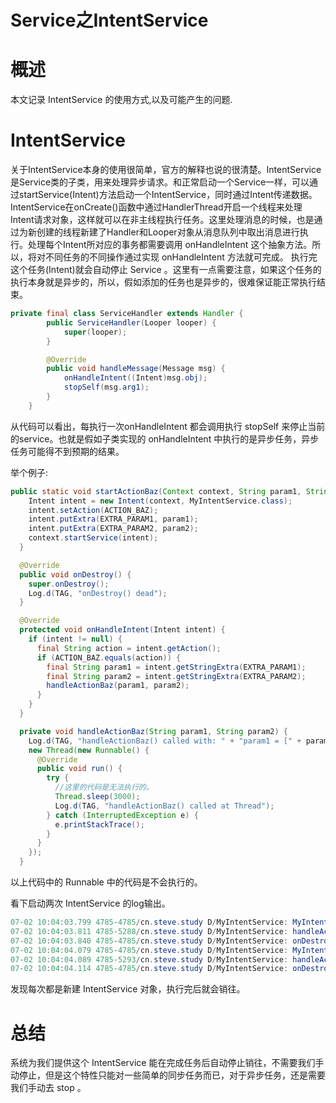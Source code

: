 # Service之IntentService

# 概述
本文记录 IntentService 的使用方式,以及可能产生的问题.

<!-- more -->

# IntentService

关于IntentService本身的使用很简单，官方的解释也说的很清楚。IntentService是Service类的子类，用来处理异步请求。和正常启动一个Service一样，可以通过startService(Intent)方法启动一个IntentService，同时通过Intent传递数据。IntentService在onCreate()函数中通过HandlerThread开启一个线程来处理Intent请求对象，这样就可以在非主线程执行任务。这里处理消息的时候，也是通过为新创建的线程新建了Handler和Looper对象从消息队列中取出消息进行执行。处理每个Intent所对应的事务都需要调用 onHandleIntent 这个抽象方法。所以，将对不同任务的不同操作通过实现 onHandleIntent 方法就可完成。
执行完这个任务(Intent)就会自动停止 Service 。这里有一点需要注意，如果这个任务的执行本身就是异步的，所以，假如添加的任务也是异步的，很难保证能正常执行结束。

```java
private final class ServiceHandler extends Handler {
        public ServiceHandler(Looper looper) {
            super(looper);
        }

        @Override
        public void handleMessage(Message msg) {
            onHandleIntent((Intent)msg.obj);
            stopSelf(msg.arg1);
        }
    }
```

从代码可以看出，每执行一次onHandleIntent 都会调用执行 stopSelf 来停止当前的service。也就是假如子类实现的 onHandleIntent 中执行的是异步任务，异步任务可能得不到预期的结果。

举个例子:
```java
public static void startActionBaz(Context context, String param1, String param2) {
    Intent intent = new Intent(context, MyIntentService.class);
    intent.setAction(ACTION_BAZ);
    intent.putExtra(EXTRA_PARAM1, param1);
    intent.putExtra(EXTRA_PARAM2, param2);
    context.startService(intent);
  }

  @Override
  public void onDestroy() {
    super.onDestroy();
    Log.d(TAG, "onDestroy() dead");
  }

  @Override
  protected void onHandleIntent(Intent intent) {
    if (intent != null) {
      final String action = intent.getAction();
      if (ACTION_BAZ.equals(action)) {
        final String param1 = intent.getStringExtra(EXTRA_PARAM1);
        final String param2 = intent.getStringExtra(EXTRA_PARAM2);
        handleActionBaz(param1, param2);
      }
    }
  }

  private void handleActionBaz(String param1, String param2) {
    Log.d(TAG, "handleActionBaz() called with: " + "param1 = [" + param1 + "], param2 = [" + param2 + "]");
    new Thread(new Runnable() {
      @Override
      public void run() {
        try {
          //这里的代码是无法执行的。
          Thread.sleep(3000);
          Log.d(TAG, "handleActionBaz() called at Thread");
        } catch (InterruptedException e) {
          e.printStackTrace();
        }
      }
    });
  }

```

以上代码中的 Runnable 中的代码是不会执行的。

看下启动两次 IntentService 的log输出。

```java
07-02 10:04:03.799 4785-4785/cn.steve.study D/MyIntentService: MyIntentService() called with: cn.steve.service.MyIntentService@f26cde3
07-02 10:04:03.811 4785-5288/cn.steve.study D/MyIntentService: handleActionBaz() called with: param1 = [], param2 = []
07-02 10:04:03.840 4785-4785/cn.steve.study D/MyIntentService: onDestroy() dead
07-02 10:04:04.079 4785-4785/cn.steve.study D/MyIntentService: MyIntentService() called with: cn.steve.service.MyIntentService@47d6d5e
07-02 10:04:04.089 4785-5293/cn.steve.study D/MyIntentService: handleActionBaz() called with: param1 = [], param2 = []
07-02 10:04:04.114 4785-4785/cn.steve.study D/MyIntentService: onDestroy() dead
```

发现每次都是新建 IntentService 对象，执行完后就会销往。

# 总结
系统为我们提供这个 IntentService 能在完成任务后自动停止销往，不需要我们手动停止，但是这个特性只能对一些简单的同步任务而已，对于异步任务，还是需要我们手动去 stop 。

